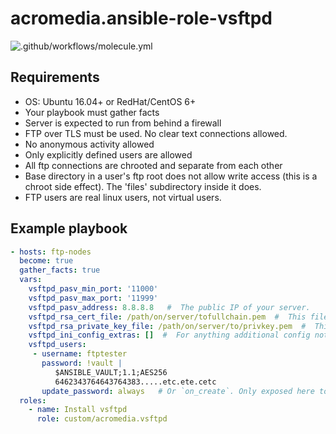 # acromedia.ansible-role-vsftpd

![.github/workflows/molecule.yml](https://github.com/AcroMedia/ansible-role-vsftpd/workflows/.github/workflows/molecule.yml/badge.svg)

## Requirements

- OS: Ubuntu 16.04+ or RedHat/CentOS 6+
- Your playbook must gather facts
- Server is expected to run from behind a firewall
- FTP over TLS must be used. No clear text connections allowed.
- No anonymous activity allowed
- Only explicitly defined users are allowed
- All ftp connections are chrooted and separate from each other
- Base directory in a user's ftp root does not allow write access (this is a chroot side effect). The 'files' subdirectory inside it does.
- FTP users are real linux users, not virtual users.

## Example playbook
```yaml
- hosts: ftp-nodes
  become: true
  gather_facts: true
  vars:
    vsftpd_pasv_min_port: '11000'
    vsftpd_pasv_max_port: '11999'
    vsftpd_pasv_address: 8.8.8.8   #  The public IP of your server.
    vsftpd_rsa_cert_file: /path/on/server/tofullchain.pem  #  This file must already exist on your server
    vsftpd_rsa_private_key_file: /path/on/server/to/privkey.pem  #  This file must already exist on your server
    vsftpd_ini_config_extras: []  #  For anything additional config not already handled by the role. See defaults.yml.
    vsftpd_users:
     - username: ftptester
       password: !vault |
          $ANSIBLE_VAULT;1.1;AES256
          6462343764643764383.....etc.ete.cetc
       update_password: always   # Or `on_create`. Only exposed here to allow idempotence tests to pass. Since the salt changes every run, the `user` task always shows as changed, even if the password didn't.
  roles:
    - name: Install vsftpd
      role: custom/acromedia.vsftpd
```
